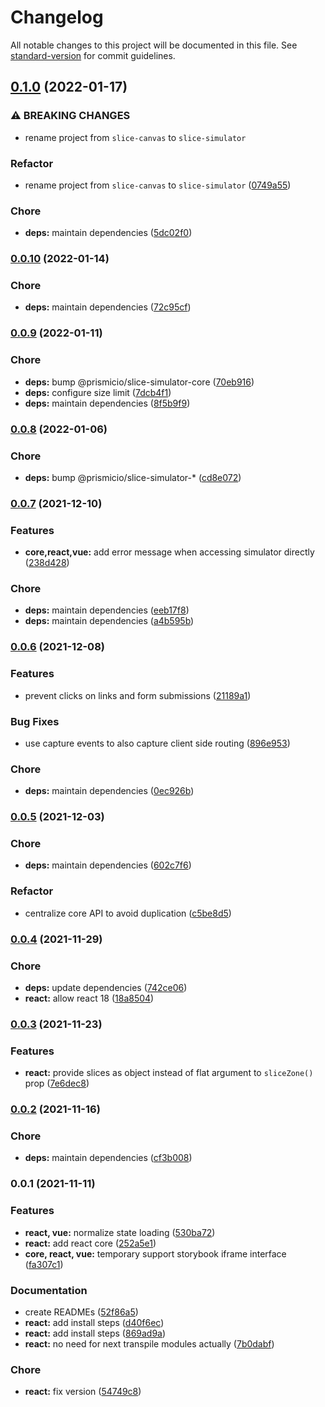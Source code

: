 # Changelog

All notable changes to this project will be documented in this file. See [standard-version](https://github.com/conventional-changelog/standard-version) for commit guidelines.

## [0.1.0](https://github.com/prismicio/slice-simulator/compare/@prismicio/slice-canvas-renderer-react@0.0.10...@prismicio/slice-simulator-react@0.1.0) (2022-01-17)


### ⚠ BREAKING CHANGES

* rename project from `slice-canvas` to `slice-simulator`

### Refactor

* rename project from `slice-canvas` to `slice-simulator` ([0749a55](https://github.com/prismicio/slice-simulator/commit/0749a55dcd7a7088a86cf47ef43079f21303f266))


### Chore

* **deps:** maintain dependencies ([5dc02f0](https://github.com/prismicio/slice-simulator/commit/5dc02f04e5489db1879584958745509634cf0992))

### [0.0.10](https://github.com/prismicio/slice-simulator/compare/@prismicio/slice-canvas-renderer-react@0.0.9...@prismicio/slice-canvas-renderer-react@0.0.10) (2022-01-14)


### Chore

* **deps:** maintain dependencies ([72c95cf](https://github.com/prismicio/slice-simulator/commit/72c95cf29fe2783ba695b6d80e8a4bfeebd4834a))

### [0.0.9](https://github.com/prismicio/slice-simulator/compare/@prismicio/slice-canvas-renderer-react@0.0.8...@prismicio/slice-canvas-renderer-react@0.0.9) (2022-01-11)


### Chore

* **deps:** bump @prismicio/slice-simulator-core ([70eb916](https://github.com/prismicio/slice-simulator/commit/70eb916d1d88e4d1147f5c93fa153ade2b4ee483))
* **deps:** configure size limit ([7dcb4f1](https://github.com/prismicio/slice-simulator/commit/7dcb4f1cec753fe1b0361f361958e318a721e47e))
* **deps:** maintain dependencies ([8f5b9f9](https://github.com/prismicio/slice-simulator/commit/8f5b9f969b01bb4b4d6adf65ac957cb66dac9b4c))

### [0.0.8](https://github.com/prismicio/slice-simulator/compare/@prismicio/slice-canvas-renderer-react@0.0.7...@prismicio/slice-canvas-renderer-react@0.0.8) (2022-01-06)


### Chore

* **deps:** bump @prismicio/slice-simulator-* ([cd8e072](https://github.com/prismicio/slice-simulator/commit/cd8e0725e9adc0c3ab1f955ae80988989666afef))

### [0.0.7](https://github.com/prismicio/slice-simulator/compare/@prismicio/slice-canvas-renderer-react@0.0.6...@prismicio/slice-canvas-renderer-react@0.0.7) (2021-12-10)


### Features

* **core,react,vue:** add error message when accessing simulator directly ([238d428](https://github.com/prismicio/slice-simulator/commit/238d428a162f48f10bf32740574d7aa1e120139f))


### Chore

* **deps:** maintain dependencies ([eeb17f8](https://github.com/prismicio/slice-simulator/commit/eeb17f89af0b74a7fc89cf25ce93c001bdb1e9c1))
* **deps:** maintain dependencies ([a4b595b](https://github.com/prismicio/slice-simulator/commit/a4b595b8e39058c4148e994ed35158793ba77cba))

### [0.0.6](https://github.com/prismicio/slice-simulator/compare/@prismicio/slice-canvas-renderer-react@0.0.5...@prismicio/slice-canvas-renderer-react@0.0.6) (2021-12-08)


### Features

* prevent clicks on links and form submissions ([21189a1](https://github.com/prismicio/slice-simulator/commit/21189a1a1135fd5d05ba4e548fc61ecd798ca004))


### Bug Fixes

* use capture events to also capture client side routing ([896e953](https://github.com/prismicio/slice-simulator/commit/896e9534fe3be1d19af04138b00e7fc25bc4213e))


### Chore

* **deps:** maintain dependencies ([0ec926b](https://github.com/prismicio/slice-simulator/commit/0ec926bad7eb9d73ef65f729502e719b19216349))

### [0.0.5](https://github.com/prismicio/slice-simulator/compare/@prismicio/slice-canvas-renderer-react@0.0.4...@prismicio/slice-canvas-renderer-react@0.0.5) (2021-12-03)


### Chore

* **deps:** maintain dependencies ([602c7f6](https://github.com/prismicio/slice-simulator/commit/602c7f66291c432ae8c08f8291fc1c274446b411))


### Refactor

* centralize core API to avoid duplication ([c5be8d5](https://github.com/prismicio/slice-simulator/commit/c5be8d5e3b381bd925a7004739387a7664d72dd5))

### [0.0.4](https://github.com/prismicio/slice-simulator/compare/@prismicio/slice-canvas-renderer-react@0.0.3...@prismicio/slice-canvas-renderer-react@0.0.4) (2021-11-29)


### Chore

* **deps:** update dependencies ([742ce06](https://github.com/prismicio/slice-simulator/commit/742ce06b281bbaf018c2d2e33420b9a0f9f135da))
* **react:** allow react 18 ([18a8504](https://github.com/prismicio/slice-simulator/commit/18a8504c14fd7b11a43006e7e75abc016eda3c1b))

### [0.0.3](https://github.com/prismicio/slice-simulator/compare/@prismicio/slice-canvas-renderer-react@0.0.2...@prismicio/slice-canvas-renderer-react@0.0.3) (2021-11-23)


### Features

* **react:** provide slices as object instead of flat argument to `sliceZone()` prop ([7e6dec8](https://github.com/prismicio/slice-simulator/commit/7e6dec8f046b47c4bd1966235f1f72f5a7802d20))

### [0.0.2](https://github.com/prismicio/slice-simulator/compare/@prismicio/slice-canvas-renderer-react@0.0.1...@prismicio/slice-canvas-renderer-react@0.0.2) (2021-11-16)


### Chore

* **deps:** maintain dependencies ([cf3b008](https://github.com/prismicio/slice-simulator/commit/cf3b008dbb015295d7ad905ca641dc62f7508260))

### 0.0.1 (2021-11-11)


### Features

* **react, vue:** normalize state loading ([530ba72](https://github.com/prismicio/slice-simulator/commit/530ba7208d1eae1f1306bc4da32a11f29dce48be))
* **react:** add react core ([252a5e1](https://github.com/prismicio/slice-simulator/commit/252a5e19f228696b1c8ca182d8481e5ec7b5d5af))
* **core, react, vue:** temporary support storybook iframe interface ([fa307c1](https://github.com/prismicio/slice-simulator/commit/fa307c1133c102141dee1920ee9dbfd823abcec3))


### Documentation

* create READMEs ([52f86a5](https://github.com/prismicio/slice-simulator/commit/52f86a57eea2e0143514591e9b969ec193d701b8))
* **react:** add install steps ([d40f6ec](https://github.com/prismicio/slice-simulator/commit/d40f6ec037977115200e1d69cce2d3f04b87869a))
* **react:** add install steps ([869ad9a](https://github.com/prismicio/slice-simulator/commit/869ad9a01b7c6dc59e248127e3e25ed756baf25c))
* **react:** no need for next transpile modules actually ([7b0dabf](https://github.com/prismicio/slice-simulator/commit/7b0dabf1a15b6b2442ce0b8b3763ec777b58b9c7))


### Chore

* **react:** fix version ([54749c8](https://github.com/prismicio/slice-simulator/commit/54749c8036816bcf0291dcaf69650afb0e5add42))

